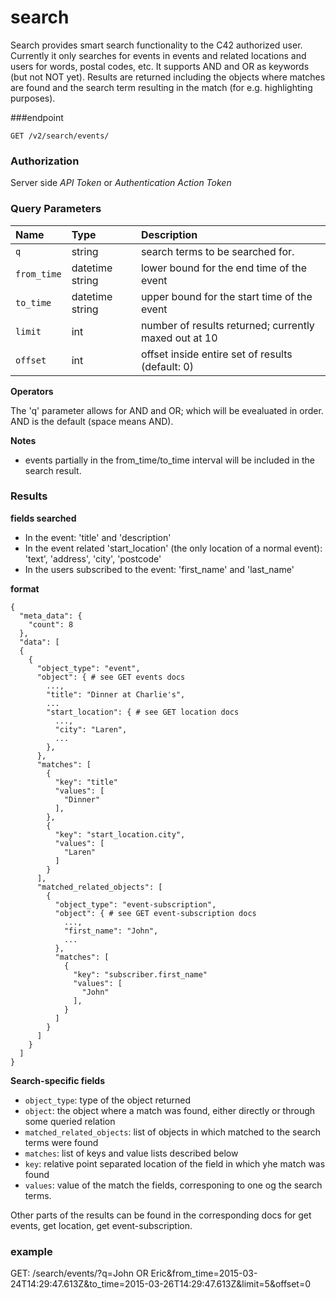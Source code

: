 # search

Search provides smart search functionality to the C42 authorized user. Currently it only searches for events in events and related locations and users for words, postal codes, etc. It supports AND and OR as keywords (but not NOT yet). Results are returned including the objects where matches are found and the search term resulting in the match (for e.g. highlighting purposes).

###endpoint

```
GET /v2/search/events/
```
### Authorization

Server side *API Token* or *Authentication Action Token*

### Query Parameters

Name | Type | Description
:--- | :--- | :---
`q` | string |  search terms to be searched for.  
`from_time` | datetime string | lower bound for the end time of the event
`to_time` | datetime string | upper bound for the start time of the event
`limit` | int | number of results returned; currently maxed out at 10 
`offset` | int | offset inside entire set of results (default: 0)

**Operators**

The 'q' parameter allows for AND and OR; which will be evealuated in order. AND is the default (space means AND).

**Notes**

 - events partially in the from_time/to_time interval will be included in the search result.

### Results

**fields searched**
 - In the event: 'title' and 'description' 
 - In the event related 'start_location' (the only location of a normal event): 'text', 'address', 'city', 'postcode' 
 - In the users subscribed to the event: 'first_name' and 'last_name' 

**format**

```
{
  "meta_data": {
    "count": 8
  },
  "data": [
  {
    {
      "object_type": "event",
      "object": { # see GET events docs
        ...,
        "title": "Dinner at Charlie's",
        ...
        "start_location": { # see GET location docs
          ...,
          "city": "Laren",
          ...
        },
      },
      "matches": [
        {
          "key": "title"
          "values": [
            "Dinner"
          ],
        },
        {
          "key": "start_location.city",
          "values": [
            "Laren"
          ]
        }
      ],
      "matched_related_objects": [
        {
          "object_type": "event-subscription",
          "object": { # see GET event-subscription docs
            ...,
            "first_name": "John",
            ...
          },
          "matches": [
            {
              "key": "subscriber.first_name"
              "values": [
                "John"
              ],
            }
          ]
        }
      ]
    }
  ]
}
```

**Search-specific fields**
 - `object_type`: type of the object returned
 - `object`: the object where a match was found, either directly or through some queried relation
 - `matched_related_objects`: list of objects in which matched to the search terms were found
 - `matches`: list of keys and value lists described below
 - `key`: relative point separated location of the field in which yhe match was found
 - `values`: value of the match the fields, corresponing to one og the search terms.

Other parts of the results can be found in the corresponding docs for get events, get location, get event-subscription.

### example

GET: /search/events/?q=John OR Eric&from_time=2015-03-24T14:29:47.613Z&to_time=2015-03-26T14:29:47.613Z&limit=5&offset=0

